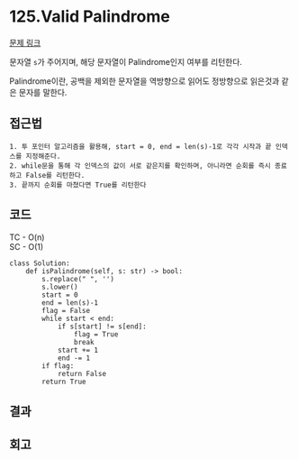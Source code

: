 # 125.Valid Palindrome

[문제 링크](https://leetcode.com/problems/valid-palindrome/?envType=study-plan-v2&envId=top-interview-150)

문자열 `s`가 주어지며, 해당 문자열이 Palindrome인지 여부를 리턴한다.

Palindrome이란, 공백을 제외한 문자열을 역방향으로 읽어도 정방향으로 읽은것과 같은 문자를 말한다.

## 접근법

```
1. 투 포인터 알고리즘을 활용해, start = 0, end = len(s)-1로 각각 시작과 끝 인덱스를 지정해준다.
2. while문을 통해 각 인덱스의 값이 서로 같은지를 확인하며, 아니라면 순회를 즉시 종료하고 False를 리턴한다.
3. 끝까지 순회를 마쳤다면 True를 리턴한다
```

## 코드

TC - O(n)<br>
SC - O(1)

```
class Solution:
    def isPalindrome(self, s: str) -> bool:
        s.replace(" ", '')
        s.lower()
        start = 0
        end = len(s)-1
        flag = False
        while start < end:
            if s[start] != s[end]:
                flag = True
                break
            start += 1
            end -= 1
        if flag:
            return False
        return True
```

## 결과


## 회고

```
```